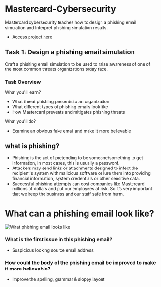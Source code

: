 # Mastercard-Cybersecurity 
Mastercard cybersecurity teaches how to design a phishing email simulation and Interpret phishing simulation results.
- [Access project here](https://www.theforage.com/simulations/mastercard/cybersecurity-t8ye)

## Task 1: Design a phishing email simulation
Craft a phishing email simulation to be used to raise awareness of one of the most common threats organizations today face.

### Task Overview
What you'll learn?
  - What threat phishing presents to an organization 
  - What different types of phishing emails look like
  - How Mastercard prevents and mitigates phishing threats

What you'll do?
  - Examine an obvious fake email and make it more believable 

## what is phishing?
  - Phishing is the act of pretending to be someone/something to get information, in most cases, this is usually a password.
  - Attackers may send links or attachments designed to infect the recipient's system with malicious software or lure them into providing financial information, system credentials or 
    other sensitive data.
  - Successful phishing attempts can cost companies like Mastercard millions of dollars and put our employees at risk. So it’s very important that we keep the business and our staff safe 
    from harm.

# What can a phishing email look like?
![What phishing email looks like](https://github.com/akinyoye2001/Mastercard-Cybersecurity/assets/75481345/ab3e2c48-4951-474b-b8ca-e1cbbc0349ba)

### What is the first issue in this phishing email?
  - Suspicious looking source email address
### How could the body of the phishing email be improved to make it more believable?
  - Improve the spelling, grammar & sloppy layout

